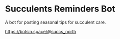 # Succulents Reminders Bot

A bot for posting seasonal tips for succulent care.

https://botsin.space/@succs_north
